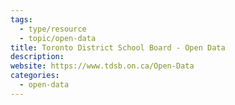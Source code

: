 ```yaml
---
tags:
  - type/resource
  - topic/open-data
title: Toronto District School Board - Open Data
description:
website: https://www.tdsb.on.ca/Open-Data
categories:
  - open-data
---
```

